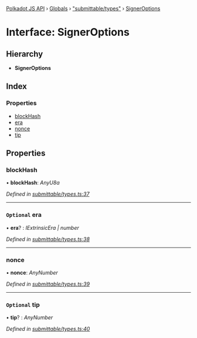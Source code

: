 [Polkadot JS API](../README.md) › [Globals](../globals.md) › ["submittable/types"](../modules/_submittable_types_.md) › [SignerOptions](_submittable_types_.signeroptions.md)

# Interface: SignerOptions

## Hierarchy

* **SignerOptions**

## Index

### Properties

* [blockHash](_submittable_types_.signeroptions.md#blockhash)
* [era](_submittable_types_.signeroptions.md#optional-era)
* [nonce](_submittable_types_.signeroptions.md#nonce)
* [tip](_submittable_types_.signeroptions.md#optional-tip)

## Properties

###  blockHash

• **blockHash**: *AnyU8a*

*Defined in [submittable/types.ts:37](https://github.com/polkadot-js/api/blob/8cc256fdcf/packages/api/src/submittable/types.ts#L37)*

___

### `Optional` era

• **era**? : *IExtrinsicEra | number*

*Defined in [submittable/types.ts:38](https://github.com/polkadot-js/api/blob/8cc256fdcf/packages/api/src/submittable/types.ts#L38)*

___

###  nonce

• **nonce**: *AnyNumber*

*Defined in [submittable/types.ts:39](https://github.com/polkadot-js/api/blob/8cc256fdcf/packages/api/src/submittable/types.ts#L39)*

___

### `Optional` tip

• **tip**? : *AnyNumber*

*Defined in [submittable/types.ts:40](https://github.com/polkadot-js/api/blob/8cc256fdcf/packages/api/src/submittable/types.ts#L40)*
